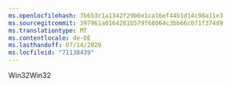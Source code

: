 ```yaml
---
ms.openlocfilehash: 7b653c1a1342f29b6e1ca16ef44b1d14c98a11e3
ms.sourcegitcommit: 397961a0164281b579f68064c3bb66c071f374d9
ms.translationtype: MT
ms.contentlocale: de-DE
ms.lasthandoff: 07/14/2020
ms.locfileid: "71138439"
---
```

<span data-ttu-id="e96ae-101">Win32</span><span class="sxs-lookup"><span data-stu-id="e96ae-101">Win32</span></span>